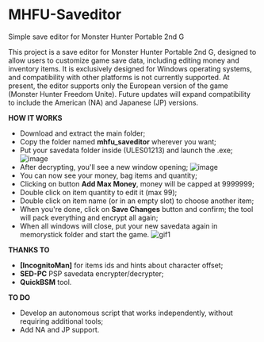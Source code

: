 # MHFU-Saveditor
Simple save editor for Monster Hunter Portable 2nd G

This project is a save editor for Monster Hunter Portable 2nd G, designed to allow users to customize game save data, including editing money and inventory items. It is exclusively designed for Windows operating systems, and compatibility with other platforms is not currently supported. At present, the editor supports only the European version of the game (Monster Hunter Freedom Unite). Future updates will expand compatibility to include the American (NA) and Japanese (JP) versions.

**HOW IT WORKS**

- Download and extract the main folder;
- Copy the folder named **mhfu_saveditor** wherever you want;
- Put your savedata folder inside (ULES01213) and launch the .exe;
![image](https://github.com/user-attachments/assets/14024f60-34af-483d-b7ef-288d5179fb2b)
- After decrypting, you'll see a new window opening;
![image](https://github.com/user-attachments/assets/9b2a6b37-f443-45c3-81b0-38c384b2e2a0)
- You can now see your money, bag items and quantity; 
- Clicking on button **Add Max Money**, money will be capped at 9999999;
- Double click on item quantity to edit it (max 99);
- Double click on item name (or in an empty slot) to choose another item;
- When you're done, click on **Save Changes** button and confirm; the tool will pack everything and encrypt all again;
- When all windows will close, put your new savedata again in memorystick folder and start the game.
![gif1](https://github.com/user-attachments/assets/a26fa453-fc97-4586-b102-f868261bcc0e)

**THANKS TO**

- **[IncognitoMan]** for items ids and hints about character offset;
- **SED-PC** PSP savedata encrypter/decrypter;
- **QuickBSM** tool.

**TO DO**
- Develop an autonomous script that works independently, without requiring additional tools;
- Add NA and JP support.
